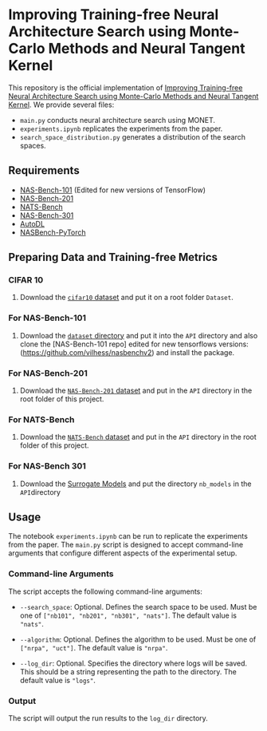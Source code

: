 # Improving Training-free Neural Architecture Search using Monte-Carlo Methods and Neural Tangent Kernel

This repository is the official implementation of [Improving Training-free Neural Architecture Search using Monte-Carlo Methods and Neural Tangent Kernel]().
We provide several files:

- `main.py` conducts neural architecture search using MONET.
- `experiments.ipynb` replicates the experiments from the paper.
- `search_space_distribution.py` generates a distribution of the search spaces.

## Requirements

- [NAS-Bench-101](https://github.com/vilhess/nasbenchv2) (Edited for new versions of TensorFlow)
- [NAS-Bench-201](https://github.com/D-X-Y/NAS-Bench-201)
- [NATS-Bench](https://github.com/D-X-Y/NATS-Bench)
- [NAS-Bench-301](https://github.com/automl/nasbench301)
- [AutoDL](https://github.com/D-X-Y/AutoDL-Projects)
- [NASBench-PyTorch](https://github.com/romulus0914/NASBench-PyTorch)

## Preparing Data and Training-free Metrics

### CIFAR 10
1. Download the [`cifar10` dataset](https://www.cs.toronto.edu/~kriz/cifar-10-python.tar.gz) and put it on a root folder `Dataset`.

### For NAS-Bench-101
1. Download the [`dataset` directory](https://storage.googleapis.com/nasbench/nasbench_full.tfrecord) and put it into the `API` directory and also clone the [NAS-Bench-101 repo] edited for new tensorflows versions: (https://github.com/vilhess/nasbenchv2) and install the package.
   
### For NAS-Bench-201
1. Download the [`NAS-Bench-201` dataset](https://drive.google.com/open?id=1SKW0Cu0u8-gb18zDpaAGi0f74UdXeGKs) and put in the `API` directory in the root folder of this project.

### For NATS-Bench
1. Download the [`NATS-Bench` dataset](https://drive.google.com/file/d/1IabIvzWeDdDAWICBzFtTCMXxYWPIOIOX/view) and put in the `API` directory in the root folder of this project.

### For NAS-Bench 301
1. Download the [Surrogate Models](https://figshare.com/articles/software/nasbench301_models_v1_0_zip/13061510?file=24992018) and put the directory `nb_models` in the `API`directory


## Usage

The notebook `experiments.ipynb` can be run to replicate the experiments from the paper.
The `main.py` script is designed to accept command-line arguments that configure different aspects of the experimental setup.

### Command-line Arguments

The script accepts the following command-line arguments:

- `--search_space`: Optional. Defines the search space to be used. Must be one of `["nb101", "nb201", "nb301", "nats"]`. The default value is `"nats"`.

- `--algorithm`: Optional. Defines the algorithm to be used. Must be one of `["nrpa", "uct"]`. The default value is `"nrpa"`.

- `--log_dir`: Optional. Specifies the directory where logs will be saved. This should be a string representing the path to the directory. The default value is `"logs"`.

### Output

The script will output the run results to the `log_dir` directory.

